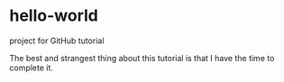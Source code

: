 # hello-world
project for GitHub tutorial

The best and strangest thing about this tutorial is that I have the time to complete it.
